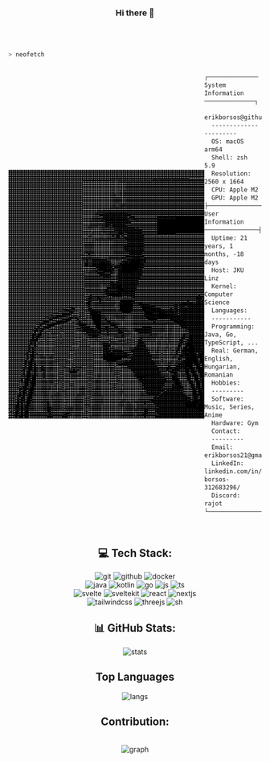 <div align=center>

### Hi there 👋

</br>

</br>

<div align=left>

```zsh
> neofetch
```

<div style="display:flex; align-items:center">
<img align="left" src="image.jpeg" alt="rajput-hemant" width="390"/>

```
┌────────────── System Information ──────────────┐
  erikborsos@github
  ----------------------
  OS: macOS arm64
  Shell: zsh 5.9
  Resolution: 2560 x 1664
  CPU: Apple M2
  GPU: Apple M2
├─────────────── User Information ───────────────┤
  Uptime: 21 years, 1 months, -18 days
  Host: JKU Linz
  Kernel: Computer Science
  Languages:
  -----------
  Programming: Java, Go, TypeScript, ...
  Real: German, English, Hungarian, Romanian
  Hobbies:
  ---------
  Software: Music, Series, Anime
  Hardware: Gym
  Contact:
  ---------
  Email: erikborsos21@gmail.com
  LinkedIn: linkedin.com/in/erik-borsos-312683296/
  Discord: rajot
└────────────────────────────────────────────────┘
```

</div>

</div>

<br/>

## 💻 Tech Stack:

![git] ![github] ![docker] <br/>
![java] ![kotlin] ![go] ![js] ![ts] <br/>
![svelte] ![sveltekit] ![react] ![nextjs] <br/>
![tailwindcss] ![threejs] ![sh]

## 📊 GitHub Stats:

![stats]

## Top Languages

![langs]

## Contribution:

<br/> ![graph]

</div>

<!----------------------------------{ reference links }--------------------------------->

[stats]: https://github-readme-stats.vercel.app/api?username=erikborsos&show_icons=true&theme=dark&hide_border=false&include_all_commits=true&count_private=false
[langs]: https://github-readme-stats.vercel.app/api/top-langs/?username=erikborsos&theme=dark&hide_border=false&count_private=false&layout=compact&langs_count=10&hide=html,css,scss,less,stylus,shell,makefile,cmake,perl,php,blade,smarty,scss,less,stylus,shell,makefile,cmake,perl,php,blade,smarty,jupyter+notebook,

<!----------------------------------{ contribution stats }--------------------------------->

[graph]: https://github-readme-activity-graph.vercel.app/graph?username=erikborsos&theme=github-compact&hide_border=false&area=true

<!----------------------------------{ language badges }--------------------------------->

[git]: https://img.shields.io/badge/git-%23F05032.svg?style=for-the-badge&logo=git&logoColor=white
[github]: https://img.shields.io/badge/github-%23121011.svg?style=for-the-badge&logo=github&logoColor=white
[docker]: https://img.shields.io/badge/docker-%230db7ed.svg?style=for-the-badge&logo=docker&logoColor=white
[java]: https://img.shields.io/badge/java-%23ED8B00.svg?style=for-the-badge&logo=java&logoColor=white
[kotlin]: https://img.shields.io/badge/kotlin-%230095D5.svg?style=for-the-badge&logo=kotlin&logoColor=white
[go]: https://img.shields.io/badge/go-%2300ADD8.svg?style=for-the-badge&logo=go&logoColor=white
[js]: https://img.shields.io/badge/javascript-%23323330.svg?style=for-the-badge&logo=javascript&logoColor=%23F7DF1E
[ts]: https://img.shields.io/badge/typescript-%23007ACC.svg?style=for-the-badge&logo=typescript&logoColor=white
[svelte]: https://img.shields.io/badge/svelte-%23F7B93E.svg?style=for-the-badge&logo=svelte&logoColor=white
[sveltekit]: https://img.shields.io/badge/sveltekit-%23F24E1E.svg?style=for-the-badge&logo=svelte&logoColor=white
[react]: https://img.shields.io/badge/react-%2320232a.svg?style=for-the-badge&logo=react&logoColor=%2361DAFB
[nextjs]: https://img.shields.io/badge/next.js-%23000000.svg?style=for-the-badge&logo=next.js&logoColor=white
[tailwindcss]: https://img.shields.io/badge/tailwindcss-%2338B2AC.svg?style=for-the-badge&logo=tailwind-css&logoColor=white
[threejs]: https://img.shields.io/badge/threejs-%23000000.svg?style=for-the-badge&logo=three.js&logoColor=white
[sh]: https://img.shields.io/badge/sh-%23121011.svg?style=for-the-badge&logo=gnu-bash&logoColor=white
